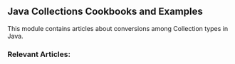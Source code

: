 ## Java Collections Cookbooks and Examples

This module contains articles about conversions among Collection types in Java.

### Relevant Articles:
